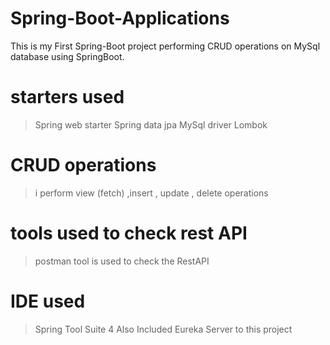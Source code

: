 # Spring-Boot-Applications
This is my First Spring-Boot project performing CRUD operations on MySql database using SpringBoot.
# starters used
> Spring web starter
> Spring data jpa
> MySql driver
> Lombok
# CRUD operations
> i perform view (fetch) ,insert , update , delete operations
# tools used to check rest API
> postman tool is used to check the RestAPI
# IDE used
> Spring Tool Suite 4
> Also Included Eureka Server to this project

